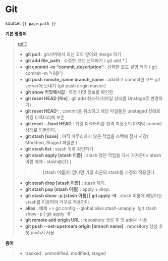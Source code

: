 # Git

source: `{{ page.path }}`

 __기본 명령어__
> [ref 1](https://theorydb.github.io/envops/2019/05/22/envops-blog-how-to-use-md/)
> + __git pull__ : git서버에서 최신 코드 받아와 merge 하기
> + __git add file_path__ : 수정한 코드 선택하기 ( git add * )
> + __git commit -m “commit_description”__ : 선택한 코드 설명 적기 ( git commit -m “내용”)
> + __git push romote_name branch_name__ : add하고 commit한 코드 git server에 보내기 (git push origin master)
> + __git show 커밋해시값__ : 특정 커밋 정보를 확인함
> + __git reset HEAD [file]__ : git add 취소하기(파일 상태를 Unstage로 변경하기)
> + __git reset HEAD^__ : commit을 취소하고 해당 파일들은 unstaged 상태로 워킹 디렉터리에 보존
> + __git reset --hard HEAD__ : 워킹 디렉터리를 원격 저장소의 마지막 commit 상태로 되돌린다.
> + __git stash [save]__ : 아직 마무리하지 않은 작업을 스택에 잠시 저장( Modified, Staged 파일만 )
> + __git stash list__ : stash 목록 확인하기
> + __git stash apply [stash 이름]__ : stash 했던 작업을 다시 가져온다( stash 이름 예제 : stash@{2} ).
>>> [stash 이름]이 없다면 가장 최근의 stash를 가졍와 적용한다.
> + __git stash drop [stash 이름]__ : stash 제거.
> + __git stash pop [stash 이름]__ : apply + drop.
> + __git stash show -p [stash 이름] &#124; git apply -R__ : stash 이름에 해당하는 stash를 이용하여 거꾸로 적용한다.
> + __alias__ : 예제 => git config --global alias.stash-unapply '!git stash show -p &#124; git apply -R'
> + __git remote add origin URL__ : repository 생성 후 첫 add시 사용
> + __git push --set-upstream origin [branch name]__ :  repository 생성 후 첫 push시 사용
> 
 __용어__
> + tracked : unmodified, modified, staged
